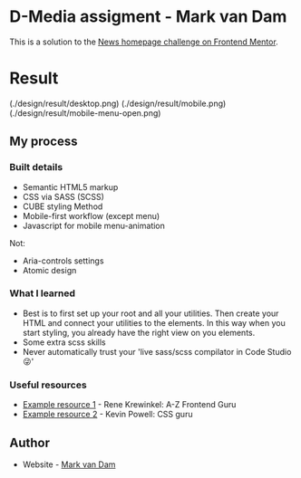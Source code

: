 # D-Media assigment - Mark van Dam

This is a solution to the [News homepage challenge on Frontend Mentor](https://www.frontendmentor.io/challenges/news-homepage-H6SWTa1MFl).

# Result
(./design/result/desktop.png)
(./design/result/mobile.png)
(./design/result/mobile-menu-open.png)

## My process

### Built details

- Semantic HTML5 markup
- CSS via SASS (SCSS)
- CUBE styling Method
- Mobile-first workflow (except menu)
- Javascript for mobile menu-animation

Not:
- Aria-controls settings
- Atomic design


### What I learned

- Best is to first set up your root and all your utilities. Then create your HTML and connect your utilities to the elements. In this way when you start styling, you already have the right view on you elements.
- Some extra scss skills
- Never automatically trust your 'live sass/scss compilator in Code Studio 😜' 


### Useful resources

- [Example resource 1](https://www.linkedin.com/in/renekrewinkel/) - Rene Krewinkel: A-Z Frontend Guru
- [Example resource 2](https://www.kevinpowell.co/) - Kevin Powell: CSS guru

## Author

- Website - [Mark van Dam](https://www.linkedin.com/in/mark-van-dam-37a13325/)